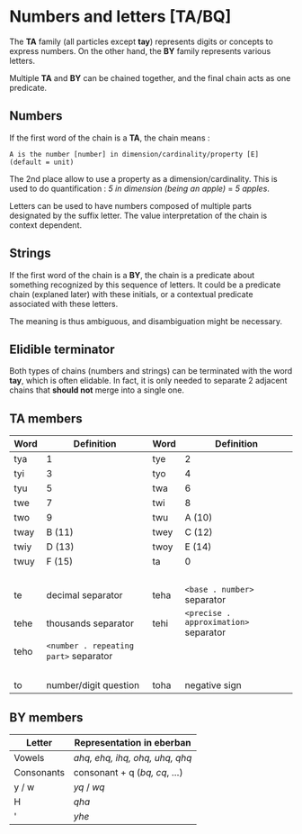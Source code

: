 # Numbers and letters [TA/BQ]

The **TA** family (all particles except **tay**) represents digits or
concepts to express numbers. On the other hand, the **BY** family represents
various letters.

Multiple **TA** and **BY** can be chained together, and the final chain
acts as one predicate.

## Numbers

If the first word of the chain is a **TA**, the chain means :

```eng
A is the number [number] in dimension/cardinality/property [E] (default = unit)
```

The 2nd place allow to use a property as a dimension/cardinality. This is used
to do quantification : *5 in dimension (being an apple)* = *5 apples*.

Letters can be used to have numbers composed of multiple parts designated by the
suffix letter. The value interpretation of the chain is context dependent.

## Strings

If the first word of the chain is a **BY**, the chain is a predicate about
something recognized by this sequence of letters. It could be a predicate chain (explaned later)
with these initials, or a contextual predicate associated with these letters.

The meaning is thus ambiguous, and disambiguation might be necessary.

## Elidible terminator

Both types of chains (numbers and strings) can be terminated with the word **tay**, which is often elidable.
In fact, it is only needed to separate 2 adjacent chains that **should not** merge into a single one.

## TA members

| Word | Definition                            | Word | Definition                            |
| ---- | ------------------------------------- | ---- | ------------------------------------- |
| tya  | 1                                     | tye  | 2                                     |
| tyi  | 3                                     | tyo  | 4                                     |
| tyu  | 5                                     | twa  | 6                                     |
| twe  | 7                                     | twi  | 8                                     |
| two  | 9                                     | twu  | A (10)                                |
| tway | B (11)                                | twey | C (12)                                |
| twiy | D (13)                                | twoy | E (14)                                |
| twuy | F (15)                                | ta   | 0                                     |
|      |                                       |      | &nbsp;                                |
| te   | decimal separator                     | teha | `<base . number>` separator           |
| tehe | thousands separator                   | tehi | `<precise . approximation>` separator |
| teho | `<number . repeating part>` separator |      |                                       |
|      |                                       |      | &nbsp;                                |
| to   | number/digit question                 | toha | negative sign                         |

## BY members

| Letter     | Representation in eberban          |
| ---------- | ---------------------------------- |
| Vowels     | *ahq, ehq, ihq, ohq, uhq, qhq*     |
| Consonants | consonant + q (*bq, cq*, &hellip;) |
| y / w      | *yq* / *wq*                        |
| H          | *qha*                              |
| '          | *yhe*                              |
